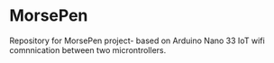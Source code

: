 # MorsePen
Repository for MorsePen project- based on Arduino Nano 33 IoT wifi comnnication between two microntrollers.
